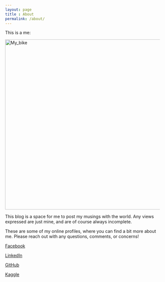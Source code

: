 ```yaml
---
layout: page
title : About
permalink: /about/
---
```


This is a me:

<a>
  <img src="/images/bike.jpg" alt="My_bike" style="width: 740px; height: 555px"/>
</a>

This blog is a space for me to post my musings with the world. Any views expressed are just mine, and are of course always incomplete. 

These are some of my online profiles, where you can find a bit more about me. Please reach out with any questions, comments, or concerns!

[Facebook](https://www.facebook.com/people/William-Nowak/2418349)

[LinkedIn](https://www.linkedin.com/in/william-nowak-a2172b16)

[GitHub](https://github.com/wnowak10/)

[Kaggle](https://www.kaggle.com/wpncrh)

